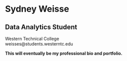 <h1> Sydney Weisse </h1>
<h2> Data Analytics Student </h2> 
Western Technical College 
<br/> weisses@students.westerntc.edu

**This will eventually be my professional bio and portfolio.**
